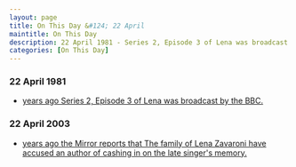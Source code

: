 ```yaml
---
layout: page
title: On This Day &#124; 22 April
maintitle: On This Day
description: 22 April 1981 - Series 2, Episode 3 of Lena was broadcast by the BBC. 22 April 2003 - The Mirror reports that The family of Lena Zavaroni have accused an author of cashing in on the late singer's memory.
categories: [On This Day]
---
```


### 22 April 1981
* [<span id="age1"></span> years ago Series 2, Episode 3 of Lena was broadcast by the BBC.](/bbc%20one/1981/04/22/lena.html)

### 22 April 2003
* [<span id="age2"></span> years ago the Mirror reports that The family of Lena Zavaroni have accused an author of cashing in on the late singer's memory.](https://fanzoflenazavaroni.github.io/books/2003/04/07/personality.html#the-mirror-22-april-2003)

<!-- Script for calculating number of years ago -->
<script>
var dob = '19810422';
var year = Number(dob.substr(0, 4));
var month = Number(dob.substr(4, 2)) - 1;
var day = Number(dob.substr(6, 2));
var today = new Date();
var age1 = today.getFullYear() - year;
if (today.getMonth() < month || (today.getMonth() == month && today.getDate() < day)) {
  age1--;
}
document.getElementById("age1").innerHTML=age1;

var dob = '20030422';
var year = Number(dob.substr(0, 4));
var month = Number(dob.substr(4, 2)) - 1;
var day = Number(dob.substr(6, 2));
var today = new Date();
var age2 = today.getFullYear() - year;
if (today.getMonth() < month || (today.getMonth() == month && today.getDate() < day)) {
  age2--;
}
document.getElementById("age2").innerHTML=age2;
</script>

